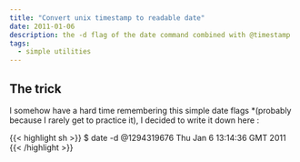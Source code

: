 ```yaml
---
title: "Convert unix timestamp to readable date"
date: 2011-01-06
description: the -d flag of the date command combined with @timestamp
tags:
  - simple utilities
---
```


## The trick

I somehow have a hard time remembering this simple date flags *(probably because I rarely get to practice it), I decided to write it down here :

{{< highlight sh >}}
$ date -d @1294319676
Thu Jan 6 13:14:36 GMT 2011
{{< /highlight >}}
